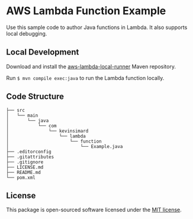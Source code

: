# AWS Lambda Function Example

Use this sample code to author Java functions in Lambda. It also supports local debugging.

## Local Development

Download and install the [aws-lambda-local-runner](https://github.com/kevinsimard/aws-lambda-local-runner) Maven repository.

Run `$ mvn compile exec:java` to run the Lambda function locally.

## Code Structure

    ├── src
    │   └── main
    │       └── java
    │           └── com
    │               └── kevinsimard
    │                   └── lambda
    │                       └── function
    │                           └── Example.java
    ├── .editorconfig
    ├── .gitattributes
    ├── .gitignore
    ├── LICENSE.md
    ├── README.md
    └── pom.xml

## License

This package is open-sourced software licensed under the [MIT license](http://opensource.org/licenses/MIT).
